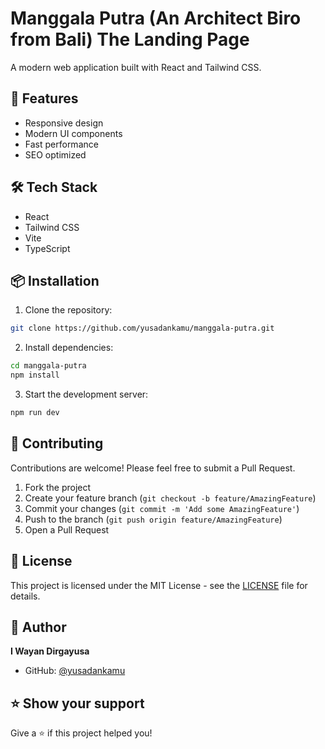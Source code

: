 # Manggala Putra (An Architect Biro from Bali) The Landing Page

A modern web application built with React and Tailwind CSS.

## 🚀 Features

- Responsive design
- Modern UI components
- Fast performance
- SEO optimized

## 🛠️ Tech Stack

- React
- Tailwind CSS
- Vite
- TypeScript

## 📦 Installation

1. Clone the repository:
```bash
git clone https://github.com/yusadankamu/manggala-putra.git
```

2. Install dependencies:
```bash
cd manggala-putra
npm install
```

3. Start the development server:
```bash
npm run dev
```

## 🤝 Contributing

Contributions are welcome! Please feel free to submit a Pull Request.

1. Fork the project
2. Create your feature branch (`git checkout -b feature/AmazingFeature`)
3. Commit your changes (`git commit -m 'Add some AmazingFeature'`)
4. Push to the branch (`git push origin feature/AmazingFeature`)
5. Open a Pull Request

## 📝 License

This project is licensed under the MIT License - see the [LICENSE](LICENSE) file for details.

## 👤 Author

**I Wayan Dirgayusa**

* GitHub: [@yusadankamu](https://github.com/yusadankamu)

## ⭐️ Show your support

Give a ⭐️ if this project helped you!
